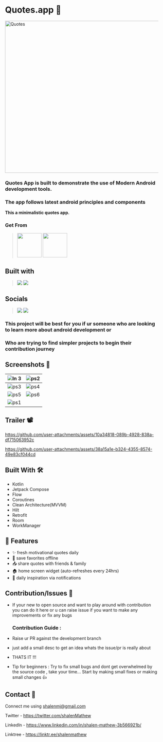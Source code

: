 # Quotes.app 💭

<img width="1024" height="500" alt="Quotes" src="https://github.com/user-attachments/assets/4e01e512-295f-4ea5-8a65-4a76961a7235" />


### Quotes App is built to demonstrate the use of Modern Android development tools.
### The app follows latest android principles and components

**This a minimalistic quotes app.**



### Get From
> [<img src="https://gitlab.com/IzzyOnDroid/repo/-/raw/master/assets/IzzyOnDroid.png" height="80">](https://apt.izzysoft.de/fdroid/index/apk/com.shalenmathew.quotesapp)
> [<img src="https://github.com/vishal2376/snaptick/assets/38159691/f502e2ec-dbf4-4ed6-b23f-a47b74080fea" height="80">](https://github.com/shalenMathew/Quotes-app/releases)

## Built with
> [<img src="https://ziadoua.github.io/m3-Markdown-Badges/badges/Android/android2.svg">]()
> [<img src="https://ziadoua.github.io/m3-Markdown-Badges/badges/Kotlin/kotlin2.svg">]()

## Socials
> [<img src="https://ziadoua.github.io/m3-Markdown-Badges/badges/Discord/discord2.svg">](https://discord.gg/QpDJh3rT4q)
> [<img src="https://ziadoua.github.io/m3-Markdown-Badges/badges/Twitter/twitter1.svg">](https://x.com/quotesdotapp)

### This project will be best for you if ur someone who are looking to learn more about android development or
### Who are trying to find simpler projects to begin their contribution journey


## Screenshots 📱

| ![ln 3](https://github.com/user-attachments/assets/6aa573aa-2f7f-49db-9a06-ba0431356352) | ![ps2](https://github.com/user-attachments/assets/bf0dc10d-e73a-4f3c-99bf-dcfbf2a8e53f) |
|:-----------------------------------------------------------------------------------------|:---------------------------------------------------------------------------------------:|
| ![ps3](https://github.com/user-attachments/assets/7bff2bac-7f71-43c4-9a5e-0b820bef81c8)  | ![ps4](https://github.com/user-attachments/assets/d1c42711-d1b1-406c-bb20-0faaf3ccf97b)  |
| ![ps5](https://github.com/user-attachments/assets/4adceb39-b558-41d1-9a07-d3a8c5e37345)  | ![ps6](https://github.com/user-attachments/assets/fe16e863-6f2e-4d64-a753-6beda8a0a0b1)  | 
| ![ps1](https://github.com/user-attachments/assets/03aaf7fc-5b3a-416b-9fe8-af6bc3747d95)  |   | 


## Trailer 📽️

https://github.com/user-attachments/assets/10a34818-089b-4928-838a-df715063952c

https://github.com/user-attachments/assets/38a15a1e-b324-4355-8574-49e83cf044cd




## Built With 🛠
- Kotlin
- Jetpack Compose
- Flow
- Coroutines
- Clean Architecture(MVVM)
- Hilt
- Retrofit
- Room
- WorkManager

## 🚀 Features
- ✨ fresh motivational quotes daily
- 📂 save favorites offline
- 📤 share quotes with friends & family
- 🏠 home screen widget (auto-refreshes every 24hrs)
- 🔔 daily inspiration via notifications


## Contribution/Issues 🤝
- If your new to open source and want to play around with contribution you can do it here or u can raise issue if you want to make any improvements or fix any bugs

  ### Contribution Guide :
 - Raise ur PR against the development branch
 - just add a small desc to get an idea whats the issue/pr is really about
 - THATS IT !!!
  
- Tip for beginners : Try to fix small bugs and dont get overwhelmed by the source code , take your time... Start by making small fixes or making small changes 👍

## Contact 📧
Connect me using shalenmj@gmail.com

Twitter - https://twitter.com/shalenMathew

Linkedln - https://www.linkedin.com/in/shalen-mathew-3b566921b/

Linktree - https://linktr.ee/shalenmathew



